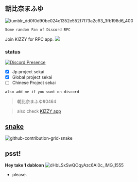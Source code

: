 ## 朝比奈まふゆ
![tumblr_dd0f0d90be024c1352e552f7f73a2c93_3fb198d6_400](https://user-images.githubusercontent.com/117464679/204631787-6d38f98c-c665-4954-8019-ad75513f7ab1.gif)

`Some random Fan of Discord RPC`

Join KIZZY for RPC app. 
<a href="https://discord.gg/vUPc7zzpV5">
<img src="https://dcbadge.vercel.app/api/server/vUPc7zzpV5">
</a>
</div> 


### status
[![Discord Presence](https://lanyard-profile-readme.vercel.app/api/891490390794964992?theme=%?bg=ff66bC&animated=false&hideDiscrim=true&borderRadius=30px&idleMessage=Probably%20playing%20project%20sekai)](https://discord.com/users/891490390794964992)


- [x] Jp project sekai
- [x] Global project sekai
- [ ] Chinese Project sekai

`also add me if you want on discord`
> 朝比奈まふゆ#0464 

> also check [KIZZY app](https://github.com/dead8309/Kizzy) 

## [snake](https://open.spotify.com/playlist/2y9dxZ2zh1ZwCY8zXW946O?si=E-eEcFQdQ3Sycmgqgtid6A&utm_source=copy-link) 
![github-contribution-grid-snake](https://user-images.githubusercontent.com/117464679/204690278-e3bad35a-fc8d-4604-9dc6-3951aca0c276.svg)

## psst! 
__Hey take 1 dabloon__
![dHbLSxSwQOqyAzc6Ai0c_IMG_1555](https://user-images.githubusercontent.com/117464679/204700200-69be86ed-62d3-44e4-8e0e-8f91443e6721.jpg)

- please. 
